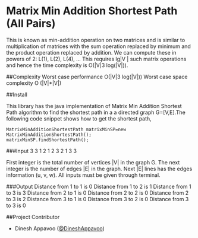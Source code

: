 Matrix Min Addition Shortest Path (All Pairs)
=========

This is known as min-addition operation on two matrices and is similar to multiplication of matrices with 
the sum operation replaced by minimum and the product operation replaced by addition. We can compute these 
in powers of 2: L(1), L(2), L(4), ... This requires lg|V | such matrix operations and hence the time complexity 
is O(|V|3 log(|V|)).

##Complexity
	  Worst case performance  O(|V|3 log(|V|))
	  Worst case space complexity O (|V|*|V|)

##Install

This library has the java implementation of Matrix Min Addition Shortest Path algorithm to find the shortest path in a 
a directed graph G=[V,E].The following code snippet shows how to get the shortest path,

    MatrixMinAdditionShortestPath matrixMinSP=new MatrixMinAdditionShortestPath();
	matrixMinSP.findShortestPath();

###Input
	3 3
	1 2 1
	2 3 2
	1 3 3

First integer is the total number of vertices |V| in the graph G. The next integer is the number of edges |E| in the graph.
Next |E| lines has the edges information (u, v, w). All inputs must be given through terminal.

###Output
	Distance from 1 to 1 is 0
	Distance from 1 to 2 is 1
	Distance from 1 to 3 is 3
	Distance from 2 to 1 is 0
	Distance from 2 to 2 is 0
	Distance from 2 to 3 is 2
	Distance from 3 to 1 is 0
	Distance from 3 to 2 is 0
	Distance from 3 to 3 is 0
  
##Project Contributor

* Dinesh Appavoo ([@DineshAppavoo](https://twitter.com/DineshAppavoo))